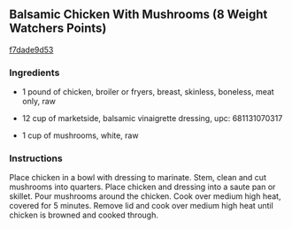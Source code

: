 ## Balsamic Chicken With Mushrooms (8 Weight Watchers Points)

[f7dade9d53](http://www.food.com/recipe/balsamic-chicken-with-mushrooms-8-weight-watchers-points-425977)

### Ingredients

 - 1 pound of chicken, broiler or fryers, breast, skinless, boneless, meat only, raw

 - 12 cup of marketside, balsamic vinaigrette dressing, upc: 681131070317

 - 1 cup of mushrooms, white, raw

### Instructions

Place chicken in a bowl with dressing to marinate. Stem, clean and cut mushrooms into quarters. Place chicken and dressing into a saute pan or skillet. Pour mushrooms around the chicken. Cook over medium high heat, covered for 5 minutes. Remove lid and cook over medium high heat until chicken is browned and cooked through.